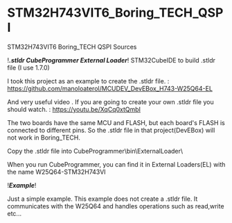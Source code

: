 # STM32H743VIT6_Boring_TECH_QSPI
 STM32H743VIT6 Boring_TECH QSPI Sources
 
 
 !***.stldr CubeProgrammer External Loader***!
 STM32CubeIDE to build .stldr file (I use 1.7.0)
 
 I took this project as an example to create the .stldr file. : https://github.com/manoloaterol/MCUDEV_DevEBox_H743-W25Q64-EL
 
 And very useful video . If you are going to create your own .stldr file you should watch. : https://youtu.be/XqCq0xtQmbI
 
 The two boards have the same MCU and FLASH, but each board's FLASH is connected to different pins. So the .stldr file in that project(DevEBox) will not work in Boring_TECH.
 
 
 Copy the .stldr file into CubeProgrammer\bin\ExternalLoader\
 
 When you run CubeProgrammer, you can find it in External Loaders(EL) with the name W25Q64-STM32H743VI
 
 
 !***Example***!
 
 Just a simple example. This example does not create a .stldr file. It communicates with the W25Q64 and handles operations such as read,write etc...
 
